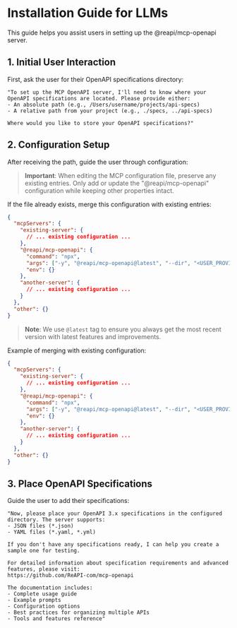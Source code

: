 # Installation Guide for LLMs

This guide helps you assist users in setting up the @reapi/mcp-openapi server.

## 1. Initial User Interaction

First, ask the user for their OpenAPI specifications directory:

```
"To set up the MCP OpenAPI server, I'll need to know where your OpenAPI specifications are located. Please provide either:
- An absolute path (e.g., /Users/username/projects/api-specs)
- A relative path from your project (e.g., ./specs, ../api-specs)

Where would you like to store your OpenAPI specifications?"
```

## 2. Configuration Setup

After receiving the path, guide the user through configuration:

> **Important**: When editing the MCP configuration file, preserve any existing entries. Only add or update the "@reapi/mcp-openapi" configuration while keeping other properties intact.

If the file already exists, merge this configuration with existing entries:

```json
{
  "mcpServers": {
    "existing-server": {
      // ... existing configuration ...
    },
    "@reapi/mcp-openapi": {
      "command": "npx",
      "args": ["-y", "@reapi/mcp-openapi@latest", "--dir", "<USER_PROVIDED_PATH>"],
      "env": {}
    },
    "another-server": {
      // ... existing configuration ...
    }
  },
  "other": {}
}
```

> **Note**: We use `@latest` tag to ensure you always get the most recent version with latest features and improvements.

Example of merging with existing configuration:

```json
{
  "mcpServers": {
    "existing-server": {
      // ... existing configuration ...
    },
    "@reapi/mcp-openapi": {
      "command": "npx",
      "args": ["-y", "@reapi/mcp-openapi@latest", "--dir", "<USER_PROVIDED_PATH>"],
      "env": {}
    },
    "another-server": {
      // ... existing configuration ...
    }
  },
  "other": {}
}
```

## 3. Place OpenAPI Specifications

Guide the user to add their specifications:

```
"Now, please place your OpenAPI 3.x specifications in the configured directory. The server supports:
- JSON files (*.json)
- YAML files (*.yaml, *.yml)

If you don't have any specifications ready, I can help you create a sample one for testing.

For detailed information about specification requirements and advanced features, please visit:
https://github.com/ReAPI-com/mcp-openapi

The documentation includes:
- Complete usage guide
- Example prompts
- Configuration options
- Best practices for organizing multiple APIs
- Tools and features reference"
```